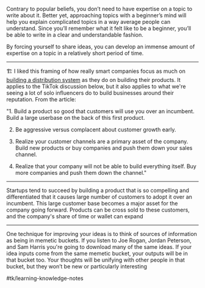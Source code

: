 Contrary to popular beliefs, you don’t need to have expertise on a topic to write about it. Better yet, approaching topics with a beginner’s mind will help you explain complicated topics in a way average people can understand. Since you’ll remember what it felt like to be a beginner, you’ll be able to write in a clear and understandable fashion.

By forcing yourself to share ideas, you can develop an immense amount of expertise on a topic in a relatively short period of time.

- - - -
🏗 I liked this framing of how really smart companies focus as much on [building a distribution system](http://blog.eladgil.com/2018/04/product-to-distribution.html) as they do on building their products. It applies to the TikTok discussion below, but it also applies to what we're seeing a lot of solo influencers do to build businesses around their reputation. From the article:

"1. Build a product so good that customers will use you over an incumbent. Build a large userbase on the back of this first product.

2. Be aggressive versus complacent about customer growth early.

3. Realize your customer channels are a primary asset of the company. Build new products or buy companies and push them down your sales channel.

4. Realize that your company will not be able to build everything itself. Buy more companies and push them down the channel."

- - - -

Startups tend to succeed by building a product that is so compelling and differentiated that it causes large number of customers to adopt it over an incumbent. This large customer base becomes a major asset for the company going forward. Products can be cross sold to these customers, and the company's share of time or wallet can expand

- - - -
One technique for improving your ideas is to think of sources of information as being in memetic buckets. If you listen to Joe Rogan, Jordan Peterson, and Sam Harris you're going to download many of the same ideas. If your idea inputs come from the same memetic bucket, your outputs will be in that bucket too. Your thoughts will be unifying with other people in that bucket, but they won’t be new or particularly interesting

#tk/learning-knowledge-notes


